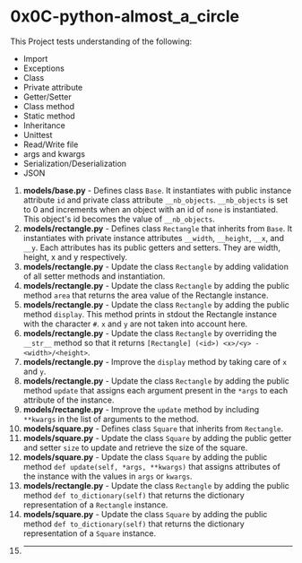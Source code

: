 # 0x0C-python-almost_a_circle
This Project tests understanding of the following:
- Import
- Exceptions
- Class
- Private attribute
- Getter/Setter
- Class method
- Static method
- Inheritance
- Unittest
- Read/Write file
- args and kwargs
- Serialization/Deserialization
- JSON
1. **models/base.py** - Defines class `Base`. It instantiates with public instance attribute `id` and private class attribute `__nb_objects`. `__nb_objects` is set to 0 and increments when an object with an id of `none` is instantiated. This object's id becomes the value of `__nb_objects`.
2. **models/rectangle.py** - Defines class `Rectangle` that inherits from `Base`. It instantiates with private instance attributes `__width`, `__height`, `__x`, and `__y`. Each attributes has its public getters and setters. They are width, height, x and y respectively.
3. **models/rectangle.py** - Update the class `Rectangle` by adding validation of all setter methods and instantiation.
4. **models/rectangle.py** - Update the class `Rectangle` by adding the public method `area` that returns the area value of the Rectangle instance.
5. **models/rectangle.py** - Update the class `Rectangle` by adding the public method `display`. This method prints in stdout the Rectangle instance with the character `#`. `x` and `y` are not taken into account here.
6. **models/rectangle.py** - Update the class `Rectangle` by overriding the `__str__` method so that it returns `[Rectangle] (<id>) <x>/<y> - <width>/<height>`.
7. **models/rectangle.py** - Improve the `display` method by taking care of `x` and `y`.
8. **models/rectangle.py** - Update the class `Rectangle` by adding the public method `update` that assigns each argument present in the `*args` to each attribute of the instance.
9. **models/rectangle.py** - Improve the `update` method by including `**kwargs` in the list of arguments to the method.
10. **models/square.py** - Defines class `Square` that inherits from `Rectangle`.
11. **models/square.py** - Update the class `Square` by adding the public getter and setter `size` to update and retrieve the size of the square.
12. **models/square.py** - Update the class `Square` by adding the public method `def update(self, *args, **kwargs)` that assigns attributes of the instance with the values in `args` or `kwargs`.
13. **models/rectangle.py** - Update the class `Rectangle` by adding the public method `def to_dictionary(self)` that returns the dictionary representation of a `Rectangle` instance.
14. **models/square.py** - Update the class `Square` by adding the public method `def to_dictionary(self)` that returns the dictionary representation of a `Square` instance.
15. ****
